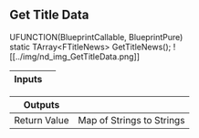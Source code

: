 ## Get Title Data
UFUNCTION(BlueprintCallable, BlueprintPure)<br />    static TArray&lt;FTitleNews&gt; GetTitleNews();
![[../img/nd_img_GetTitleData.png]]

|Inputs||
|--|--|

|Outputs||
|--|--|
| Return Value | Map of Strings to Strings |
